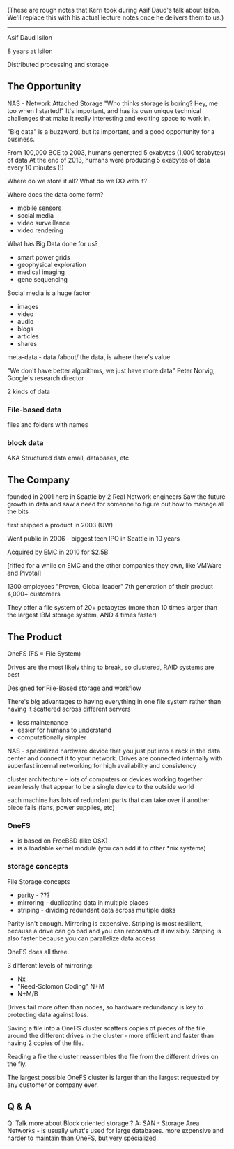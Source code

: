 (These are rough notes that Kerri took during Asif Daud's talk about Isilon. We'll replace this with his actual lecture notes once he delivers them to us.)

---

Asif Daud
Isilon

8 years at Isilon

Distributed processing and storage

## The Opportunity
NAS - Network Attached Storage
"Who thinks storage is boring? Hey, me too when I started!"
It's important, and has its own unique technical challenges that make it really interesting and exciting space to work in.

"Big data" is a buzzword, but its important, and a good opportunity for a business.

From 100,000 BCE to 2003, humans generated 5 exabytes (1,000 terabytes) of data
At the end of 2013, humans were producing 5 exabytes of data every 10 minutes (!)

Where do we store it all? What do we DO with it?

Where does the data come form?
+ mobile sensors
+ social media
+ video surveillance
+ video rendering

What has Big Data done for us?
+ smart power grids
+ geophysical exploration
+ medical imaging
+ gene sequencing

Social media is a huge factor 
+ images
+ video
+ audio
+ blogs
+ articles
+ shares

meta-data - data /about/ the data, is where there's value

"We don't have better algorithms, we just have more data"
Peter Norvig, Google's research director

2 kinds of data

### File-based data
files and folders with names

### block data
AKA Structured data
email, databases, etc


## The Company
founded in 2001 here in Seattle by 2 Real Network engineers
Saw the future growth in data and saw a need for someone to figure out how to manage all the bits

first shipped a product in 2003 (UW)

Went public in 2006 - biggest tech IPO in Seattle in 10 years

Acquired by EMC in 2010 for $2.5B

[riffed for a while on EMC and the other companies they own, like VMWare and Pivotal]

1300 employees
"Proven, Global leader"
7th generation of their product
4,000+ customers

They offer a file system of 20+ petabytes (more than 10 times larger than the largest IBM storage system, AND 4 times faster)



## The Product
OneFS (FS = File System)

Drives are the most likely thing to break, so clustered, RAID systems are best

Designed for File-Based storage and workflow

There's big advantages to having everything in one file system rather than having it scattered across different servers
- less maintenance
- easier for humans to understand
- computationally simpler

NAS - specialized hardware device that you just put into a rack in the data center and connect it to your network. Drives are connected internally with superfast internal networking for high availability and consistency

cluster architecture - lots of computers or devices working together seamlessly that appear to be a single device to the outside world

each machine has lots of redundant parts that can take over if another piece fails (fans, power supplies, etc)

### OneFS
+ is based on FreeBSD (like OSX)
+ is a loadable kernel module (you can add it to other *nix systems)

### storage concepts

File Storage concepts
- parity - ???
- mirroring - duplicating data in multiple places
- striping - dividing redundant data across multiple disks

Parity isn't enough. Mirroring is expensive. Striping is most resilient, because a drive can go bad and you can reconstruct it invisibly. Striping is also faster because you can parallelize data access

OneFS does all three.

3 different levels of mirroring:
+ Nx
+ "Reed-Solomon Coding" N+M
+ N+M/B

Drives fail more often than nodes, so hardware redundancy is key to protecting data against loss.

Saving a file into a OneFS cluster scatters copies of pieces of the file around the different drives in the cluster - more efficient and faster than having 2 copies of the file.

Reading a file the cluster reassembles the file from the different drives on the fly.

The largest possible OneFS cluster is larger than the largest requested by any customer or company ever.

## Q & A
Q: Talk more about Block oriented storage ?
A: SAN - Storage Area Networks - is usually what's used for large databases. more expensive and harder to maintain than OneFS, but very specialized.






















